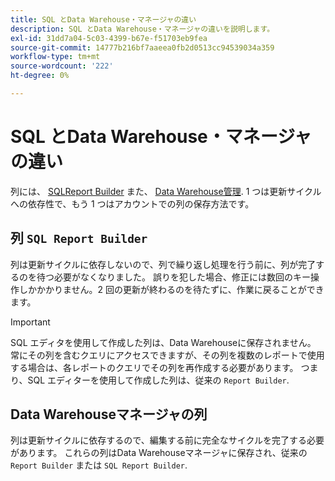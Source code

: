 ```yaml
---
title: SQL とData Warehouse・マネージャの違い
description: SQL とData Warehouse・マネージャの違いを説明します。
exl-id: 31dd7a04-5c03-4399-b67e-f51703eb9fea
source-git-commit: 14777b216bf7aaeea0fb2d0513cc94539034a359
workflow-type: tm+mt
source-wordcount: '222'
ht-degree: 0%

---
```


# SQL とData Warehouse・マネージャの違い

列には、 [SQLReport Builder](../dev-reports/sql-rpt-bldr.md) また、 [Data Warehouse管理](../data-warehouse-mgr/creating-calculated-columns.md). 1 つは更新サイクルへの依存性で、もう 1 つはアカウントでの列の保存方法です。

## 列 `SQL Report Builder`

列は更新サイクルに依存しないので、列で繰り返し処理を行う前に、列が完了するのを待つ必要がなくなりました。 誤りを犯した場合、修正には数回のキー操作しかかかりません。2 回の更新が終わるのを待たずに、作業に戻ることができます。

>[!IMPORTANT]
>
>SQL エディタを使用して作成した列は、Data Warehouseに保存されません。 常にその列を含むクエリにアクセスできますが、その列を複数のレポートで使用する場合は、各レポートのクエリでその列を再作成する必要があります。 つまり、SQL エディターを使用して作成した列は、従来の `Report Builder`.

## Data Warehouseマネージャの列

列は更新サイクルに依存するので、編集する前に完全なサイクルを完了する必要があります。 これらの列はData Warehouseマネージャに保存され、従来の `Report Builder` または `SQL Report Builder`.
